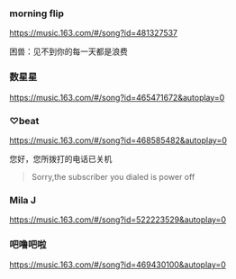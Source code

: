 ### morning flip
https://music.163.com/#/song?id=481327537

困兽：见不到你的每一天都是浪费

### 数星星
https://music.163.com/#/song?id=465471672&autoplay=0

### ♡beat
https://music.163.com/#/song?id=468585482&autoplay=0

您好，您所拨打的电话已关机
>Sorry,the subscriber you dialed is power off

### Mila J
https://music.163.com/#/song?id=522223529&autoplay=0

### 吧噜吧啦
https://music.163.com/#/song?id=469430100&autoplay=0
